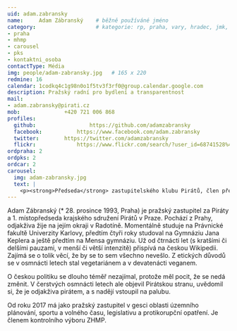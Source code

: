 ```yaml
---
uid: adam.zabransky
name:     Adam Zábranský  	# běžně používáné jméno
category:                 	# kategorie: rp, praha, vary, hradec, jmk, senat
- praha
- mhmp
- carousel
- pks
- kontaktni_osoba
contactType: Média
img: people/adam-zabransky.jpg   # 165 x 220
redmine: 16
calendar: 1codkq4c1g98n0o1f5tv3f3rf0@group.calendar.google.com
description: Pražský radní pro bydlení a transparentnost             	# kratký popis, max 160 znaků
mail:
- adam.zabransky@pirati.cz
mob:			  +420 721 006 868
profiles:
  github:                 https://github.com/adamzabransky
  facebook: 		  https://www.facebook.com/adam.zabransky
  twitter: 		  https://twitter.com/adamzabransky
  flickr:     		  https://www.flickr.com/search/?user_id=68741528%40N03&sort=date-taken-desc&view_all=1&text=adam%20z%C3%A1bransk%C3%BD
ordpraha: 2
ordpks: 2
ordcar: 2
carousel:
  img: adam-zabransky.jpg
  text: |
    <p><strong>Předseda</strong> zastupitelského klubu Pirátů, člen předsednictva krajského sdružení Pirátů v Praze. </p>
---
```


Adam Zábranský (* 28. prosince 1993, Praha) je pražský zastupitel za Piráty a 1. místopředseda krajského sdružení Pirátů v Praze. Pochází z Prahy, odjakživa žije na jejím okraji v Radotíně. Momentálně studuje na Právnické fakultě Univerzity Karlovy, předtím čtyři roky studoval na Gymnáziu Jana Keplera a ještě předtím na Mensa gymnáziu. Už od čtrnácti let (s kratšími či delšími pauzami, v menší či větší intenzitě) přispívá na českou Wikipedii. Zajímá se o tolik věcí, že by se to sem všechno nevešlo. Z etických důvodů se v osmnácti letech stal vegetariánem a v devatenácti veganem.

O českou politiku se dlouho téměř nezajímal, protože měl pocit, že se nedá změnit. V čerstvých osmnácti letech ale objevil Pirátskou stranu, uvědomil si, že je odjakživa pirátem, a s nadějí vstoupil na palubu.

Od roku 2017 má jako pražský zastupitel v gesci oblasti územního plánování, sportu a volného času, legislativu a protikorupční opatření. Je členem kontrolního výboru ZHMP.
